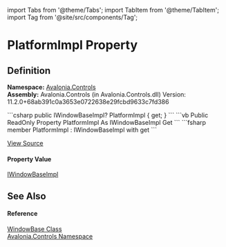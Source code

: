 import Tabs from '@theme/Tabs'; 
import TabItem from '@theme/TabItem'; 
import Tag from '@site/src/components/Tag'; 

# PlatformImpl Property




## Definition
**Namespace:** <a href="N_Avalonia_Controls">Avalonia.Controls</a>  
**Assembly:** Avalonia.Controls (in Avalonia.Controls.dll) Version: 11.2.0+68ab391c0a3653e0722638e29fcbd9633c7fd386

<Tabs groupId="api-code-preview">
<TabItem value="csharp" label="C#">
```csharp
public IWindowBaseImpl? PlatformImpl { get; }
```
</TabItem>
<TabItem value="vb" label="VB">
```vb
Public ReadOnly Property PlatformImpl As IWindowBaseImpl
	Get
```
</TabItem>
<TabItem value="fsharp" label="F#">
```fsharp
member PlatformImpl : IWindowBaseImpl with get
```
</TabItem>
</Tabs>



<a href="https://github.com/AvaloniaUI/Avalonia/tree/master/srcAvalonia.Controls/WindowBase.cs#L100" title="View the source code">View Source</a>



#### Property Value
<a href="T_Avalonia_Platform_IWindowBaseImpl">IWindowBaseImpl</a>

## See Also


#### Reference
<a href="T_Avalonia_Controls_WindowBase">WindowBase Class</a>  
<a href="N_Avalonia_Controls">Avalonia.Controls Namespace</a>  
